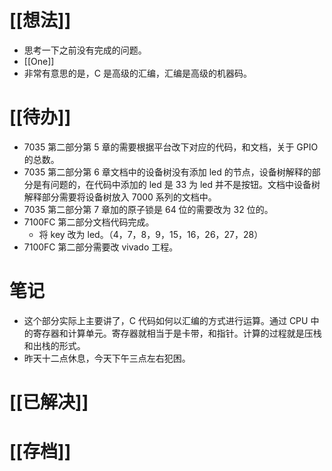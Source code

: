 # [[想法]]
- 思考一下之前没有完成的问题。
- [[One]]
- 非常有意思的是，C 是高级的汇编，汇编是高级的机器码。

# [[待办]]
- 7035 第二部分第 5 章的需要根据平台改下对应的代码，和文档，关于 GPIO 的总数。
- 7035 第二部分第 6 章文档中的设备树没有添加 led 的节点，设备树解释的部分是有问题的，在代码中添加的 led 是 33 为 led 并不是按钮。文档中设备树解释部分需要将设备树放入 7000 系列的文档中。
- 7035 第二部分第 7 章加的原子锁是 64 位的需要改为 32 位的。
- 7100FC 第二部分文档代码完成。
	- 将 key 改为 led。（4，7，8，9，15，16，26，27，28）
- 7100FC 第二部分需要改 vivado 工程。

# 笔记
- 这个部分实际上主要讲了，C 代码如何以汇编的方式进行运算。通过 CPU 中的寄存器和计算单元。寄存器就相当于是卡带，和指针。计算的过程就是压栈和出栈的形式。
- 昨天十二点休息，今天下午三点左右犯困。

# [[已解决]]

# [[存档]]